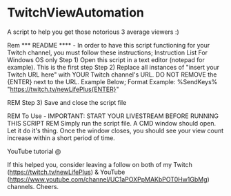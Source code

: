 # TwitchViewAutomation
A script to help you get those notorious 3 average viewers :)

Rem *** README **** - In order to have this script functioning for your Twitch channel, you must follow these instructions;
Instruction List
For Windows OS only
Step 1) Open this script in a text editor (notepad for example). This is the first step
Step 2) Replace all instances of "insert your Twitch URL here" with YOUR Twitch channel's URL. DO NOT REMOVE the {ENTER} next to the URL. Example Below;
Format Example: %SendKeys% "https://twitch.tv/newLifePlus{ENTER}"

REM Step 3) Save and close the script file

REM To Use - IMPORTANT: START YOUR LIVESTREAM BEFORE RUNNING THIS SCRIPT 
REM Simply run the script file. A CMD window should open. Let it do it's thing. Once the window closes, you should see your view count increase within a short period of time.

YouTube tutorial @ 

If this helped you, consider leaving a follow on both of my Twitch (https://twitch.tv/newLifePlus) & YouTube (https://www.youtube.com/channel/UC1aPOXPpMAKbPOT0Hw1GbMg) channels. Cheers.
